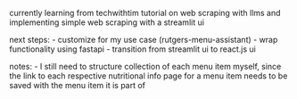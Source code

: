currently learning from techwithtim tutorial on web scraping with llms and implementing simple web scraping with a streamlit ui

next steps:
    - customize for my use case (rutgers-menu-assistant)
    - wrap functionality using fastapi
    - transition from streamlit ui to react.js ui

notes:
    - I still need to structure collection of each menu item myself, since the link to each respective nutritional info page for a menu item needs to be saved with the menu item it is part of